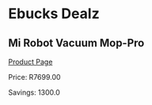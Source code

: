 
# Ebucks Dealz
## Mi Robot Vacuum Mop-Pro
[Product Page](https://www.ebucks.com/web/shop/productSelected.do?prodId=1173038737&catId=998409624)

Price: R7699.00

Savings: 1300.0


	